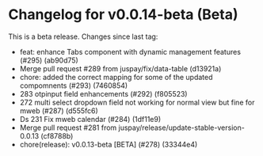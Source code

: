 # Changelog for v0.0.14-beta (Beta)

This is a beta release. Changes since last tag:

- feat: enhance Tabs component with dynamic management features (#295) (ab90d75)
- Merge pull request #289 from juspay/fix/data-table (d13921a)
- chore: added the correct mapping for some of the updated compomnents (#293) (7460854)
- 283 otpinput field enhancements (#292) (f805523)
- 272 multi select dropdown field not working for normal view but fine for mweb (#287) (d555fc6)
- Ds 231 Fix mweb calendar (#284) (1df11e9)
- Merge pull request #281 from juspay/release/update-stable-version-0.0.13 (cf8788b)
- chore(release): v0.0.13-beta [BETA] (#278) (33344e4)
